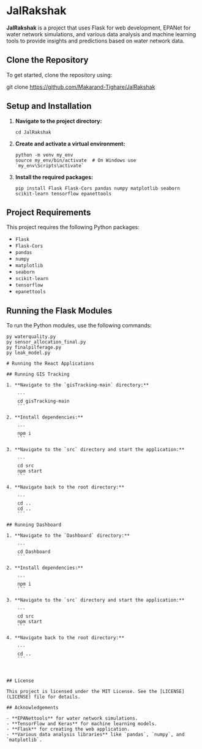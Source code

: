 # JalRakshak

**JalRakshak** is a project that uses Flask for web development, EPANet for water network simulations, and various data analysis and machine learning tools to provide insights and predictions based on water network data.

## Clone the Repository

To get started, clone the repository using:


git clone https://github.com/Makarand-Tighare/JalRakshak

## Setup and Installation

1. **Navigate to the project directory:**

    ```
    cd JalRakshak
    ```

2. **Create and activate a virtual environment:**

    ```
    python -m venv my_env
    source my_env/bin/activate  # On Windows use `my_env\Scripts\activate`
    ```

3. **Install the required packages:**

    ```
    pip install Flask Flask-Cors pandas numpy matplotlib seaborn scikit-learn tensorflow epanettools
    ```

## Project Requirements

This project requires the following Python packages:

- `Flask`
- `Flask-Cors`
- `pandas`
- `numpy`
- `matplotlib`
- `seaborn`
- `scikit-learn`
- `tensorflow`
- `epanettools`

## Running the Flask Modules

To run the Python modules, use the following commands:

```
py waterquality.py
py sensor_allocation_final.py
py finalpilferage.py
py leak_model.py

# Running the React Applications

## Running GIS Tracking

1. **Navigate to the `gisTracking-main` directory:**

    ```
    cd gisTracking-main
    ```

2. **Install dependencies:**

    ```
    npm i
    ```

3. **Navigate to the `src` directory and start the application:**

    ```
    cd src
    npm start
    ```

4. **Navigate back to the root directory:**

    ```
    cd ..
    cd ..
    ```

## Running Dashboard

1. **Navigate to the `Dashboard` directory:**

    ```
    cd Dashboard
    ```

2. **Install dependencies:**

    ```
    npm i
    ```

3. **Navigate to the `src` directory and start the application:**

    ```
    cd src
    npm start
    ```

4. **Navigate back to the root directory:**

    ```
    cd ..
    ```



## License

This project is licensed under the MIT License. See the [LICENSE](LICENSE) file for details.

## Acknowledgements

- **EPANettools** for water network simulations.
- **TensorFlow and Keras** for machine learning models.
- **Flask** for creating the web application.
- **Various data analysis libraries** like `pandas`, `numpy`, and `matplotlib`.

